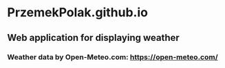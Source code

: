 # PrzemekPolak.github.io

## Web application for displaying weather

### Weather data by Open-Meteo.com: https://open-meteo.com/
